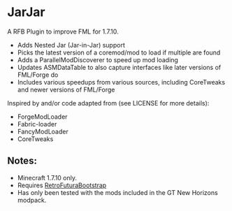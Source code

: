 # JarJar

A RFB Plugin to improve FML for 1.7.10.
* Adds Nested Jar (Jar-in-Jar) support
* Picks the latest version of a coremod/mod to load if multiple are found
* Adds a ParallelModDiscoverer to speed up mod loading
* Updates ASMDataTable to also capture interfaces like later versions of FML/Forge do
* Includes various speedups from various sources, including CoreTweaks and newer versions of FML/Forge


Inspired by and/or code adapted from (see LICENSE for more details):
* ForgeModLoader
* Fabric-loader
* FancyModLoader
* CoreTweaks


## Notes:
* Minecraft 1.7.10 only.
* Requires [RetroFuturaBootstrap](https://github.com/GTNewHorizons/RetroFuturaBootstrap)
* Has only been tested with the mods included in the GT New Horizons modpack.

